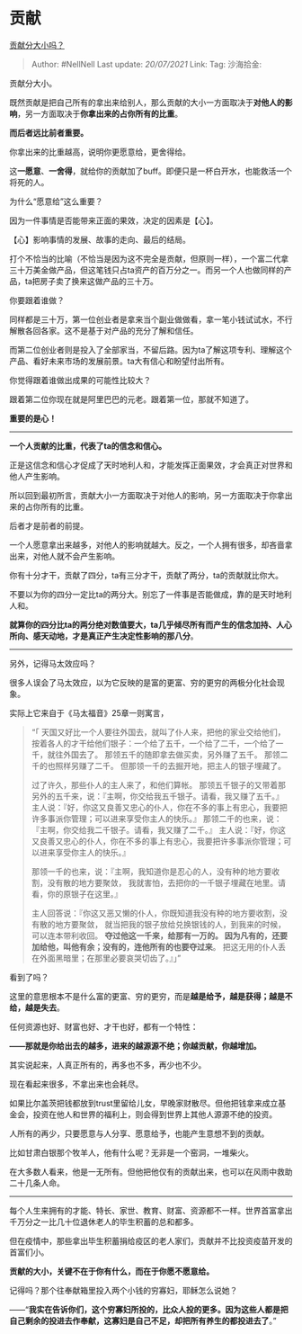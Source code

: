# 贡献

[贡献分大小吗？](https://www.zhihu.com/question/457237032/answer/1907884057)

> Author: #NellNell
> Last update: *20/07/2021*
> Link:
> Tag:
> 沙海拾金:

贡献分大小。

既然贡献是把自己所有的拿出来给别人，那么贡献的大小一方面取决于**对他人的影响**，另一方面取决于**你拿出来的占你所有的比重**。

**而后者远比前者重要。**

你拿出来的比重越高，说明你更愿意给，更舍得给。

这**一愿意**、**一舍得**，就给你的贡献加了buff。即便只是一杯白开水，也能救活一个将死的人。

为什么“愿意给”这么重要？

因为一件事情是否能带来正面的果效，决定的因素是【心】。

【心】影响事情的发展、故事的走向、最后的结局。

打个不恰当的比喻（不恰当是因为这不完全是贡献，但原则一样），一个富二代拿三十万美金做产品，但这笔钱只占ta资产的百万分之一。而另一个人也做同样的产品，ta把房子卖了换来这做产品的三十万。

你要跟着谁做？

同样都是三十万，第一位创业者是拿来当个副业做做看，拿一笔小钱试试水，不行解散各回各家。这不是基于对产品的充分了解和信任。

而第二位创业者则是投入了全部家当，不留后路。因为ta了解这项专利、理解这个产品、看好未来市场的发展前景。ta大有信心和盼望付出所有。

你觉得跟着谁做出成果的可能性比较大？

跟着第二位你现在就是阿里巴巴的元老。跟着第一位，那就不知道了。

**重要的是心！**

---

**一个人贡献的比重，代表了ta的信念和信心。**

正是这信念和信心才促成了天时地利人和，才能发挥正面果效，才会真正对世界和他人产生影响。

所以回到最初所言，贡献大小一方面取决于对他人的影响，另一方面取决于你拿出来的占你所有的比重。

后者才是前者的前提。

一个人愿意拿出来越多，对他人的影响就越大。反之，一个人拥有很多，却吝啬拿出来，对他人就不会产生影响。

你有十分才干，贡献了四分，ta有三分才干，贡献了两分，ta的贡献就比你大。

不要以为你的四分一定比ta的两分大。别忘了一件事是否能做成，靠的是天时地利人和。

**就算你的四分比ta的两分绝对数值要大，ta几乎倾尽所有而产生的信念加持、人心所向、感天动地，才是真正产生决定性影响的那八分**。

---

另外，记得马太效应吗？

很多人误会了马太效应，以为它反映的是富的更富、穷的更穷的两极分化社会现象。

实际上它来自于《马太福音》25章一则寓言，

> “「 天国又好比一个人要往外国去，就叫了仆人来，把他的家业交给他们， 按着各人的才干给他们银子：一个给了五千，一个给了二千，一个给了一千，就往外国去了。 那领五千的随即拿去做买卖，另外赚了五千。 那领二千的也照样另赚了二千。 但那领一千的去掘开地，把主人的银子埋藏了。
>
> 过了许久，那些仆人的主人来了，和他们算帐。 那领五千银子的又带着那另外的五千来，说：『主啊，你交给我五千银子。请看，我又赚了五千。』 主人说：『好，你这又良善又忠心的仆人，你在不多的事上有忠心，我要把许多事派你管理；可以进来享受你主人的快乐。』 那领二千的也来，说：『主啊，你交给我二千银子。请看，我又赚了二千。』 主人说：『好，你这又良善又忠心的仆人，你在不多的事上有忠心，我要把许多事派你管理；可以进来享受你主人的快乐。』
>
> 那领一千的也来，说：『主啊，我知道你是忍心的人，没有种的地方要收割，没有散的地方要聚敛， 我就害怕，去把你的一千银子埋藏在地里。请看，你的原银子在这里。』
>
> 主人回答说：『你这又恶又懒的仆人，你既知道我没有种的地方要收割，没有散的地方要聚敛， 就当把我的银子放给兑换银钱的人，到我来的时候，可以连本带利收回。 **夺过他这一千来，给那有一万的。 因为凡有的，还要加给他，叫他有余；没有的，连他所有的也要夺过来**。 把这无用的仆人丢在外面黑暗里；在那里必要哀哭切齿了。』」”

看到了吗？

这里的意思根本不是什么富的更富、穷的更穷，而是**越是给予，越是获得；越是不给，越是失去**。

任何资源也好、财富也好、才干也好，都有一个特性：

**——那就是你给出去的越多，进来的越源源不绝；你越贡献，你越增加。**

其实说起来，人真正所有的，再多也不多，再少也不少。

现在看起来很多，不拿出来也会耗尽。

如果比尔盖茨把钱都放到trust里留给儿女，早晚家财散尽。但他把钱拿来成立基金会，投资在他人和世界的福利上，则会得到世界上其他人源源不绝的投资。

人所有的再少，只要愿意与人分享、愿意给予，也能产生意想不到的贡献。

比如甘肃白银那个牧羊人，他有什么呢？无非是一个窑洞，一堆柴火。

在大多数人看来，他是一无所有。但他把他仅有的贡献出来，也可以在风雨中救助二十几条人命。

---

每个人生来拥有的才能、特长、家世、教育、财富、资源都不一样。世界首富拿出千万分之一比几十位退休老人的毕生积蓄的总和都多。

但在疫情中，那些拿出毕生积蓄捐给疫区的老人家们，贡献并不比投资疫苗开发的首富们小。

**贡献的大小，关键不在于你有什么，而在于你愿不愿意给。**

记得吗？那个往奉献箱里投入两个小钱的穷寡妇，耶稣怎么说她？

——“**我实在告诉你们，这个穷寡妇所投的，比众人投的更多。因为这些人都是把自己剩余的投进去作奉献，这寡妇是自己不足，却把所有养生的都投进去了**。”
